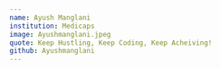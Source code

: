 ```yaml
---
name: Ayush Manglani
institution: Medicaps
image: Ayushmanglani.jpeg
quote: Keep Hustling, Keep Coding, Keep Acheiving!
github: Ayushmanglani
---
```


